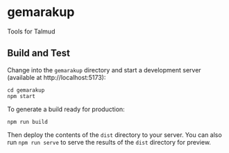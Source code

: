 # gemarakup
Tools for Talmud

## Build and Test

Change into the `gemarakup` directory and start a development server (available at http://localhost:5173):

    cd gemarakup
    npm start

To generate a build ready for production:

    npm run build

Then deploy the contents of the `dist` directory to your server.  You can also run `npm run serve` to serve the results of the `dist` directory for preview.